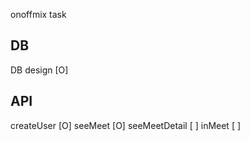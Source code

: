 onoffmix task

## DB
DB design       [O]

## API
createUser      [O]
seeMeet         [O]
seeMeetDetail   [ ]
inMeet          [ ]
